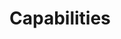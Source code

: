 <!-- TODO: Find a better title for this chapter. -->
<!-- Goal: 500 Words -->
# Capabilities

<!-- What gaps / issues does the software need to address? -->

<!-- What requirements should the application fullfill? -->

<!-- What hardware is the application deployed on? -->

<!-- Should future provness be a consideration? -->

<!-- How was the release schedule planed? -->
  <!-- Features -->
  <!-- Timing -->

<!-- What is the process of recieving a confined space? -->
  <!-- Create user flow diagrams -->
